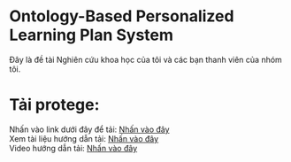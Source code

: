 # Ontology-Based Personalized Learning Plan System
Đây là đề tài Nghiên cứu khoa học của tôi và các bạn thanh viên của nhóm tôi.

# Tải protege:
Nhấn vào link dưới đây để tải: [Nhấn vào đây](https://protege.stanford.edu/software.php#desktop-protege)    
Xem tài liệu hướng dẫn tải: [Nhấn vào đây](https://protegeproject.github.io/protege/installation/windows/)  
Video hướng dẫn tải: [Nhấn vào đây](https://www.youtube.com/watch?v=Q6eq-cWBpfQ&list=PL6DEHvciXKeUx4P32B3hKMK1t6mC8RhsW&index=3)  
